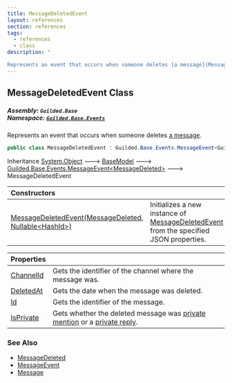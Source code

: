 ```yaml
---
title: MessageDeletedEvent
layout: references
section: references
tags:
  - references
  - class
description: "

Represents an event that occurs when someone deletes [a message](Message 'Guilded.Base.Content.Message')."
---
```


## MessageDeletedEvent Class
##### **Assembly:** `Guilded.Base`<br/>**Namespace:** [`Guilded.Base.Events`](Guilded.Base.Events 'Guilded.Base.Events')

Represents an event that occurs when someone deletes [a message](Message 'Guilded.Base.Content.Message').

```csharp
public class MessageDeletedEvent : Guilded.Base.Events.MessageEvent<Guilded.Base.Events.MessageDeletedEvent.MessageDeleted>
```

Inheritance [System.Object](https://docs.microsoft.com/en-us/dotnet/api/System.Object 'System.Object') &#129106; [BaseModel](BaseModel 'Guilded.Base.BaseModel') &#129106; [Guilded.Base.Events.MessageEvent&lt;](MessageEvent_T_ 'Guilded.Base.Events.MessageEvent<T>')[MessageDeleted](MessageDeletedEvent.MessageDeleted 'Guilded.Base.Events.MessageDeletedEvent.MessageDeleted')[&gt;](MessageEvent_T_ 'Guilded.Base.Events.MessageEvent<T>') &#129106; MessageDeletedEvent

| Constructors | |
| :--- | :--- |
| [MessageDeletedEvent(MessageDeleted, Nullable&lt;HashId&gt;)](MessageDeletedEvent.MessageDeletedEvent(MessageDeleted,Nullable_HashId_) 'Guilded.Base.Events.MessageDeletedEvent.MessageDeletedEvent(Guilded.Base.Events.MessageDeletedEvent.MessageDeleted, System.Nullable<Guilded.Base.HashId>)') | Initializes a new instance of [MessageDeletedEvent](MessageDeletedEvent 'Guilded.Base.Events.MessageDeletedEvent') from the specified JSON properties. |

| Properties | |
| :--- | :--- |
| [ChannelId](MessageDeletedEvent.ChannelId 'Guilded.Base.Events.MessageDeletedEvent.ChannelId') | Gets the identifier of the channel where the message was. |
| [DeletedAt](MessageDeletedEvent.DeletedAt 'Guilded.Base.Events.MessageDeletedEvent.DeletedAt') | Gets the date when the message was deleted. |
| [Id](MessageDeletedEvent.Id 'Guilded.Base.Events.MessageDeletedEvent.Id') | Gets the identifier of the message. |
| [IsPrivate](MessageDeletedEvent.IsPrivate 'Guilded.Base.Events.MessageDeletedEvent.IsPrivate') | Gets whether the deleted message was [private mention](Message.IsPrivate 'Guilded.Base.Content.Message.IsPrivate') or a [private reply](Message.IsPrivate 'Guilded.Base.Content.Message.IsPrivate'). |

### See Also
- [MessageDeleted](MessageDeletedEvent.MessageDeleted 'Guilded.Base.Events.MessageDeletedEvent.MessageDeleted')
- [MessageEvent](MessageEvent 'Guilded.Base.Events.MessageEvent')
- [Message](Message 'Guilded.Base.Content.Message')